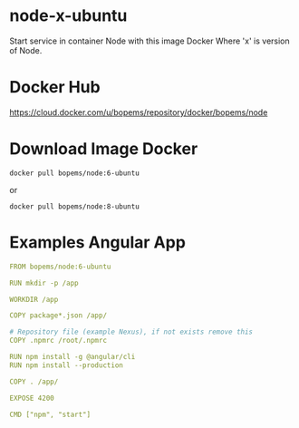 # node-x-ubuntu
Start service in container Node with this image Docker
Where 'x' is version of Node.

# Docker Hub
https://cloud.docker.com/u/bopems/repository/docker/bopems/node

# Download Image Docker
```shell
docker pull bopems/node:6-ubuntu
```
or
```shell
docker pull bopems/node:8-ubuntu
```

# Examples Angular App

```yml
FROM bopems/node:6-ubuntu

RUN mkdir -p /app

WORKDIR /app

COPY package*.json /app/

# Repository file (example Nexus), if not exists remove this
COPY .npmrc /root/.npmrc

RUN npm install -g @angular/cli
RUN npm install --production

COPY . /app/

EXPOSE 4200

CMD ["npm", "start"]
```

